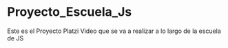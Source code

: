 # Proyecto_Escuela_Js
Este es el Proyecto Platzi Video que se va a realizar a lo largo de la escuela de JS
